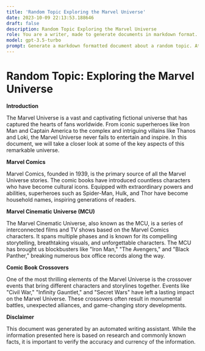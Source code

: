 ```yaml
---
title: 'Random Topic Exploring the Marvel Universe'
date: 2023-10-09 22:13:53.188646
draft: false
description: Random Topic Exploring the Marvel Universe
role: You are a writer, made to generate documents in markdown format. It is very important that all of the documents you generate are in valid markdown format.
model: gpt-3.5-turbo
prompt: Generate a markdown formatted document about a random topic. At the bottom, include a disclaimer explaining that the document was generated by you. The first line of the document should be the title. Make sure that the entire document is in proper markdown format, using a mix of various tags to make the document visually appealing.
---
```


# Random Topic: Exploring the Marvel Universe

**Introduction**

The Marvel Universe is a vast and captivating fictional universe that has captured the hearts of fans worldwide. From iconic superheroes like Iron Man and Captain America to the complex and intriguing villains like Thanos and Loki, the Marvel Universe never fails to entertain and inspire. In this document, we will take a closer look at some of the key aspects of this remarkable universe.

**Marvel Comics**

Marvel Comics, founded in 1939, is the primary source of all the Marvel Universe stories. The comic books have introduced countless characters who have become cultural icons. Equipped with extraordinary powers and abilities, superheroes such as Spider-Man, Hulk, and Thor have become household names, inspiring generations of readers.

**Marvel Cinematic Universe (MCU)**

The Marvel Cinematic Universe, also known as the MCU, is a series of interconnected films and TV shows based on the Marvel Comics characters. It spans multiple phases and is known for its compelling storytelling, breathtaking visuals, and unforgettable characters. The MCU has brought us blockbusters like "Iron Man," "The Avengers," and "Black Panther," breaking numerous box office records along the way.

**Comic Book Crossovers**

One of the most thrilling elements of the Marvel Universe is the crossover events that bring different characters and storylines together. Events like "Civil War," "Infinity Gauntlet," and "Secret Wars" have left a lasting impact on the Marvel Universe. These crossovers often result in monumental battles, unexpected alliances, and game-changing story developments.

**Disclaimer**

This document was generated by an automated writing assistant. While the information presented here is based on research and commonly known facts, it is important to verify the accuracy and currency of the information.